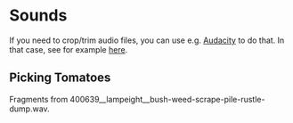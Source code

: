 # Sounds

If you need to crop/trim audio files, you can use e.g. [Audacity](https://www.audacityteam.org/)
to do that. In that case, see for example [here](https://www.youtube.com/watch?v=x8Mxnc4F-EU).

## Picking Tomatoes

Fragments from 400639__lampeight__bush-weed-scrape-pile-rustle-dump.wav.